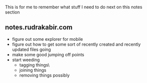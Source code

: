 This is for me to remember what stuff I need to do next on this notes section

## notes.rudrakabir.com
- figure out some explorer for mobile
- figure out how to get some sort of recently created and recently updated files going 
- make some good jumping off points
- start weeding
	- tagging things\
	- joining things
	- removing things possibly